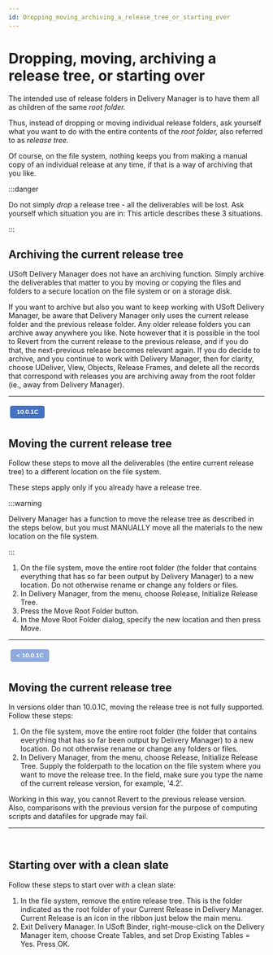 ```yaml
---
id: Dropping_moving_archiving_a_release_tree_or_starting_over
---
```


# Dropping, moving, archiving a release tree, or starting over

The intended use of release folders in Delivery Manager is to have them all as children of the same *root folder.* 

Thus, instead of dropping or moving individual release folders, ask yourself what you want to do with the entire contents of the *root folder,* also referred to as *release tree.*

Of course, on the file system, nothing keeps you from making a manual copy of an individual release at any time, if that is a way of archiving that you like.


:::danger

Do not simply *drop* a release tree - all the deliverables will be lost. Ask yourself which situation you are in:
This article describes these 3 situations.

:::

## Archiving the current release tree

USoft Delivery Manager does not have an archiving function. Simply archive the deliverables that matter to you by moving or copying the files and folders to a secure location on the file system or on a storage disk.

If you want to archive but also you want to keep working with USoft Delivery Manager, be aware that Delivery Manager only uses the current release folder and the previous release folder. Any older release folders you can archive away anywhere you like. Note however that it is possible in the tool to Revert from the current release to the previous release, and if you do that, the next-previous release becomes relevant again. If you do decide to archive, and you continue to work with Delivery Manager, then for clarity, choose UDeliver, View, Objects, Release Frames, and delete all the records that correspond with releases you are archiving away from the root folder (ie., away from Delivery Manager).

----

![](./assets/696e86c2-59ab-4525-82f9-b569cbf36a8a.png)



## Moving the current release tree

Follow these steps to move all the deliverables (the entire current release tree) to a different location on the file system.

These steps apply only if you already have a release tree.


:::warning

Delivery Manager has a function to move the release tree as described in the steps below, but you must MANUALLY move all the materials to the new location on the file system.

:::

1. On the file system, move the entire root folder (the folder that contains everything that has so far been output by Delivery Manager) to a new location. Do not otherwise rename or change any folders or files.
2. In Delivery Manager, from the menu, choose Release, Initialize Release Tree.
3. Press the Move Root Folder button.
4. In the Move Root Folder dialog, specify the new location and then press Move.

----

![](./assets/7a59c5ca-99fa-4a0a-aa59-68a9486514bc.png)



## Moving the current release tree

In versions older than 10.0.1C, moving the release tree is not fully supported. Follow these steps:

1. On the file system, move the entire root folder (the folder that contains everything that has so far been output by Delivery Manager) to a new location. Do not otherwise rename or change any folders or files.
2. In Delivery Manager, from the menu, choose Release, Initialize Release Tree. Supply the folderpath to the location on the file system where you want to move the release tree. In the field, make sure you type the name of the current release version, for example, '4.2’.

Working in this way, you cannot Revert to the previous release version. Also, comparisons with the previous version for the purpose of computing scripts and datafiles for upgrade may fail.

----

 

## Starting over with a clean slate

Follow these steps to start over with a clean slate:

1. In the file system, remove the entire release tree. This is the folder indicated as the root folder of your Current Release in Delivery Manager. Current Release is an icon in the ribbon just below the main menu.
2. Exit Delivery Manager. In USoft Binder, right-mouse-click on the Delivery Manager item, choose Create Tables, and set Drop Existing Tables = Yes. Press OK.